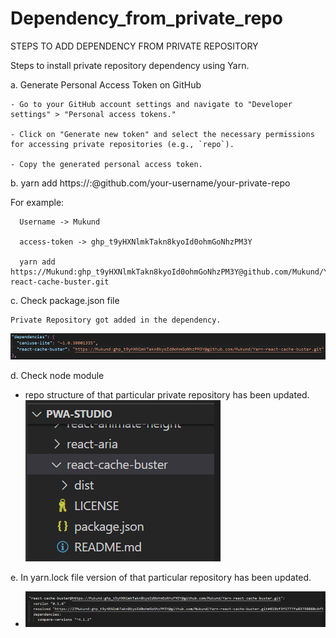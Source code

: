 # Dependency_from_private_repo

STEPS TO ADD DEPENDENCY FROM PRIVATE REPOSITORY 

 

Steps to install private repository dependency using Yarn. 

 

 a. Generate Personal Access Token on GitHub 

    - Go to your GitHub account settings and navigate to "Developer settings" > "Personal access tokens." 

    - Click on "Generate new token" and select the necessary permissions for accessing private repositories (e.g., `repo`). 

    - Copy the generated personal access token. 

 

 b. yarn add https://<username>:<access-token>@github.com/your-username/your-private-repo 

 

   For example: 

      Username -> Mukund 

      access-token -> ghp_t9yHXNlmkTakn8kyoId0ohmGoNhzPM3Y 

      yarn add https://Mukund:ghp_t9yHXNlmkTakn8kyoId0ohmGoNhzPM3Y@github.com/Mukund/Yarn-react-cache-buster.git 

 

c. Check package.json file 

    Private Repository got added in the dependency. 

   ![package.json](/assets/Picture1.png)
 

 

d. Check node module  

   - repo structure of that particular private repository has been updated. 
   ![Node_Module](/assets/Picture2.png)
          

e. In yarn.lock file version of that particular repository has been updated. 
   -   ![yarn.lock](/assets/Picture3.png)
 
